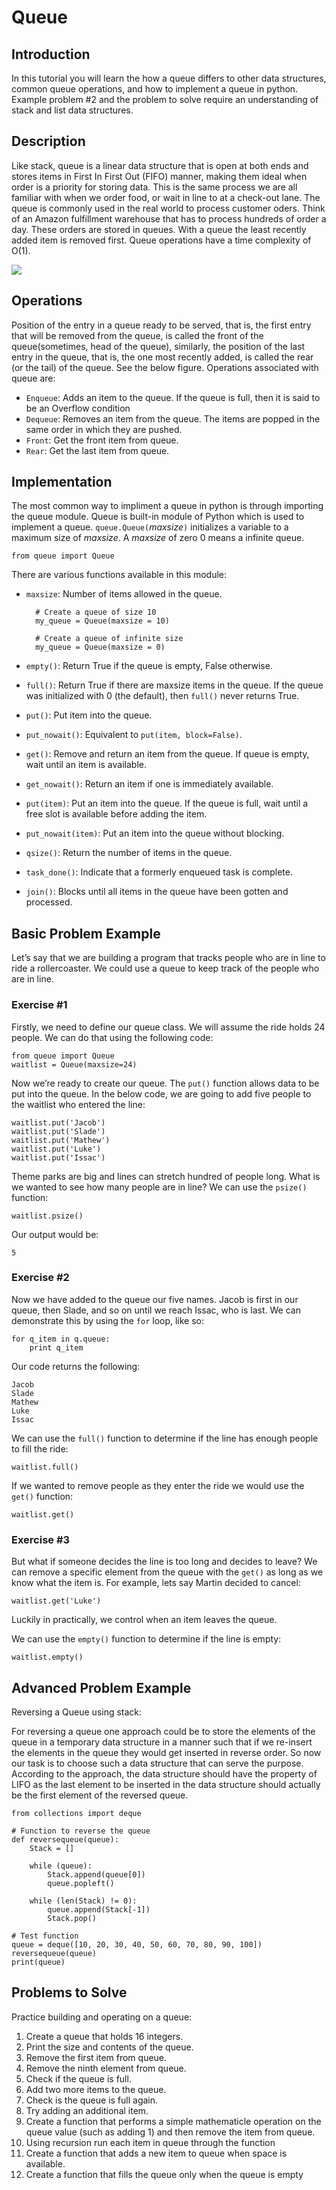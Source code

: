 # Queue
## Introduction

In this tutorial you will learn the how a queue differs to other data structures, common queue operations, and how to implement a queue in python. Example problem #2 and the problem to solve require an understanding of stack and list data structures.

## Description

Like stack, queue is a linear data structure that is open at both ends and stores items in First In First Out (FIFO) manner, making them ideal when order is a priority for storing data. This is the same process we are all familiar with when we order food, or wait in line to at a check-out lane. The queue is commonly used in the real world to process customer oders. Think of an Amazon fulfillment warehouse that has to process hundreds of order a day. These orders are stored in queues. With a queue the least recently added item is removed first. Queue operations have a time complexity of O(1). 


![](https://imgs.search.brave.com/GA8W1CmYy-k3Bo4QPP_kFmKial1xsQjNLOzigOMSoAQ/rs:fit:1104:709:1/g:ce/aHR0cHM6Ly9taXJv/Lm1lZGl1bS5jb20v/bWF4LzExMDQvMSot/STZubDhpUWpvQUhh/T1V2c2staWRnLnBu/Zw)

## Operations

Position of the entry in a queue ready to be served, that is, the first entry that will be removed from the queue, is called the front of the queue(sometimes, head of the queue), similarly, the position of the last entry in the queue, that is, the one most recently added, is called the rear (or the tail) of the queue. See the below figure. Operations associated with queue are: 
- `Enqueue`: Adds an item to the queue. If the queue is full, then it is said to be an Overflow condition
- `Dequeue`: Removes an item from the queue. The items are popped in the same order in which they are pushed.
- `Front`: Get the front item from queue.
- `Rear`: Get the last item from queue.


## Implementation

The most common way to impliment a queue in python is through importing the queue module. Queue is built-in module of Python which is used to implement a queue. `queue.Queue(`*maxsize*`)` initializes a variable to a maximum size of *maxsize*. A *maxsize* of zero 0 means a infinite queue.

    from queue import Queue

There are various functions available in this module:

- `maxsize`: Number of items allowed in the queue.

        # Create a queue of size 10
        my_queue = Queue(maxsize = 10)

        # Create a queue of infinite size
        my_queue = Queue(maxsize = 0)

- `empty()`: Return True if the queue is empty, False otherwise.
- `full()`: Return True if there are maxsize items in the queue. If the queue was initialized with 0 (the default), then `full()` never returns True.
- `put()`: Put item into the queue.
- `put_nowait()`: Equivalent to `put(item, block=False)`.
- `get()`: Remove and return an item from the queue. If queue is empty, wait until an item is available.
- `get_nowait()`: Return an item if one is immediately available.
- `put(item)`: Put an item into the queue. If the queue is full, wait until a free slot is available before adding the item.
- `put_nowait(item)`: Put an item into the queue without blocking.
- `qsize()`: Return the number of items in the queue.
- `task_done()`: Indicate that a formerly enqueued task is complete.
- `join()`: Blocks until all items in the queue have been gotten and processed.

## Basic Problem Example

Let’s say that we are building a program that tracks people who are in line to ride a rollercoaster. We could use a queue to keep track of the people who are in line.

### Exercise #1

Firstly, we need to define our queue class. We will assume the ride holds 24 people. We can do that using the following code:

    from queue import Queue
    waitlist = Queue(maxsize=24)    

Now we’re ready to create our queue. The `put()` function allows data to be put into the queue. In the below code, we are going to add five people to the waitlist who entered the line:

    waitlist.put('Jacob')
    waitlist.put('Slade')
    waitlist.put('Mathew')
    waitlist.put('Luke')
    waitlist.put('Issac')

Theme parks are big and lines can stretch hundred of people long. What is we wanted to see how many people are in line? We can use the `psize()` function:

    waitlist.psize()

Our output would be:

    5

### Exercise #2

Now we have added to the queue our five names. Jacob is first in our queue, then Slade, and so on until we reach Issac, who is last. We can demonstrate this by using the `for` loop, like so:

    for q_item in q.queue:
        print q_item

Our code returns the following:

    Jacob
    Slade
    Mathew
    Luke
    Issac

We can use the `full()` function to determine if the line has enough people to fill the ride:

    waitlist.full()

If we wanted to remove people as they enter the ride we would use the `get()` function:

    waitlist.get()

### Exercise #3

But what if someone decides the line is too long and decides to leave? We can remove a specific element from the queue with the `get()` as long as we know what the item is. For example, lets say Martin decided to cancel:

    waitlist.get('Luke')

Luckily in practically, we control when an item leaves the queue.

We can use the `empty()` function to determine if the line is empty:

    waitlist.empty()

## Advanced Problem Example

Reversing a Queue using stack:

For reversing a queue one approach could be to store the elements of the queue in a temporary data structure in a manner such that if we re-insert the elements in the queue they would get inserted in reverse order. So now our task is to choose such a data structure that can serve the purpose. According to the approach, the data structure should have the property of LIFO as the last element to be inserted in the data structure should actually be the first element of the reversed queue.

    from collections import deque
 
    # Function to reverse the queue
    def reversequeue(queue):
        Stack = []
    
        while (queue):
            Stack.append(queue[0])
            queue.popleft()
    
        while (len(Stack) != 0):
            queue.append(Stack[-1])
            Stack.pop()
 
    # Test function
    queue = deque([10, 20, 30, 40, 50, 60, 70, 80, 90, 100])
    reversequeue(queue)
    print(queue)

## Problems to Solve

Practice building and operating on a queue:
1) Create a queue that holds 16 integers.
2) Print the size and contents of the queue.
3) Remove the first item from queue.
4) Remove the ninth element from queue.
5) Check if the queue is full.
6) Add two more items to the queue.
7) Check is the queue is full again.
8) Try adding an additional item.
9) Create a function that performs a simple mathematicle operation on the queue value (such as adding 1) and then remove the item from queue.
10) Using recursion run each item in queue through the function
11) Create a function that adds a new item to queue when space is available.
12) Create a function that fills the queue only when the queue is empty